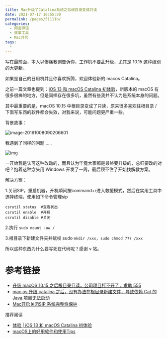 ```yaml
---
title: Mac升级了Catalina系统之后根目录变成只读
date: 2021-07-17 16:55:50
permalink: /pages/51111b/
categories:
  - 闲言碎语
  - 效率工具
  - Mac时代
tags:
  - 
---
```


写在最前面，本人以惨痛教训告诉你，工作机不要乱升级，尤其是 10.15 这种级别的大更新。

如果是自己的日用机并且你喜欢折腾，欢迎体验新的 macos Catalina。

之前一篇文章也提到：[iOS 13 和 macOS Catalina 初体验](https://mp.weixin.qq.com/s/cejnbYyV0AXWknG8oL0YAw)，新版本的 macOS 有很多很棒的地方，但是同样存在很多坑，虽然有些我并不认为是系统本身的问题。

其中最重要的是，macOS 10.15 中根目录变成了只读，原来很多喜欢往根目录 / 下面写东西的软件都会失效，对我来说，可能问题更严重一些。

背景故事：

![image-20191008090206601](http://t.eryajf.net/imgs/2021/09/f931d8628045691d.jpg)

我遇到了同样的问题……

![img](http://t.eryajf.net/imgs/2021/09/d18b9c48ad054175.jpg)

一开始我是认可这种改动的，而且认为毕竟大家都是最终要升级的，总归要改的对吧？抱着这种念头用 Windows 开发了一周，最后顶不住了开始找解救方案。

解决方案：

1.关闭SIP，重启机器，开机瞬间按command+r进入救援模式，然后在实用工具中选择终端，使用如下命令管理sip

```
csrutil status	#查看状态
csrutil enable	#开启
csrutil disable #关闭
```

2.执行 `sudo mount -uw /`

3.根目录下新建文件夹并赋权 sudo `mkdir /xxx`，`sudo chmod 777 /xxx`

所以这种东西为什么要写死在代码呢？感谢 v 站。

# 参考链接

- [升级 macOS 10.15 之后根目录只读，公司项目打不开了，求助 555](https://www.v2ex.com/t/606592#reply4)
- [mac os 升级 catalina 之后，没有办法在根目录新建文件，导致依赖 Cat 的 Java 项目无法启动](https://v2ex.com/t/606592#reply8)
- [Mac开启关闭SIP 系统完整性保护](https://www.jianshu.com/p/fe78d2036192)

推荐阅读

- [体验 | iOS 13 和 macOS Catalina 初体验](https://hellogod.cn/2019-09-22/ios-13-and-macos-catalina/)
- [macOS上的好用软件和使用Tips](https://hellogod.cn/2017-09-17/macOS-tips/)